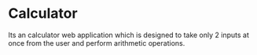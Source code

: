 # Calculator
Its an calculator web application which is designed to take only  2 inputs at once from the user and perform arithmetic operations.
